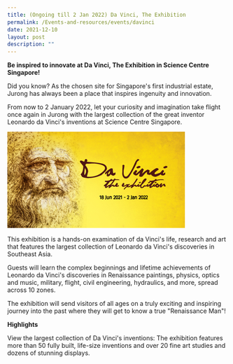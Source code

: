```yaml
---
title: (Ongoing till 2 Jan 2022) Da Vinci, The Exhibition
permalink: /Events-and-resources/events/davinci
date: 2021-12-10
layout: post
description: ""
---
```

**Be inspired to innovate at Da Vinci, The Exhibition in Science Centre Singapore!**

Did you know? As the chosen site for Singapore's first industrial estate, Jurong has always been a place that inspires ingenuity and innovation.

From now to 2 January 2022, let your curiosity and imagination take flight once again in Jurong with the largest collection of the great inventor Leonardo da Vinci's inventions at Science Centre Singapore. 

![Alt text for image on Isomer site](/images/davinci.jpg)

This exhibition is a hands-on examination of da Vinci's life, research and art that features the largest collection of Leonardo da Vinci's discoveries in Southeast Asia.

Guests will learn the complex beginnings and lifetime achievements of Leonardo da Vinci's discoveries in Renaissance paintings, physics, optics and music, military, flight, civil engineering, hydraulics, and more, spread across 10 zones.

The exhibition will send visitors of all ages on a truly exciting and inspiring journey into the past where they will get to know a true "Renaissance Man"!

**Highlights**

View the largest collection of Da Vinci's inventions: The exhibition features more than 50 fully built, life-size inventions and over 20 fine art studies and dozens of stunning displays.